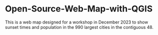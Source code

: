 # Open-Source-Web-Map-with-QGIS
This is a web map designed for a workshop in December 2023 to show sunset times and population in the 990 largest cities in the contiguous 48.
